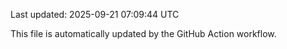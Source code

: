 Last updated: 2025-09-21 07:09:44 UTC

This file is automatically updated by the GitHub Action workflow.
